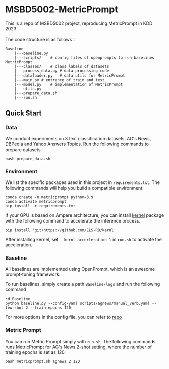 # MSBD5002-MetricPrompt

This is a repo of MSBD5002 project, reproducing MetricPrompt in KDD 2023

The code structure is as follows：

```
Baseline
	|---baseline.py
	|---scripts/	# config files of openprompts to run baselines
MetricPrompt
	|---classes/	# class labels of datasets
	|---process_data.py	# data processing code
	|---dataloader.py	# data utils for MetricPrompt
	|---main.py	# entrance of train and test
	|---model.py	# implementation of MetricPrompt
	|---utils.py
	|---prepare_data.sh
	|---run.sh
```

## Quick Start

### Data

We conduct experiments on 3 text classification datasets: AG's News, DBPedia and Yahoo Answers Topics. 
Run the following commands to prepare datasets: 

```shell
bash prepare_data.sh
```

### Environment

We list the specific packages used in this project in `requirements.txt`. 
The following commands will help you build a compatible environment: 
```shell
conda create -n metricprompt python=3.9
conda activate metricprompt
pip install -r requirements.txt
```
If your GPU is based on Ampere architecture, you can install [kernel](https://github.com/ELS-RD/kernl/) package with the following command to accelerate the inference process.
```shell
pip install 'git+https://github.com/ELS-RD/kernl'
```
After installing kernel, set `--kernl_accerleration 1` in `run.sh` to activate the acceleration.

### Baseline

All baselines are implemented using OpenPrompt, which is an awesome prompt-tuning framework.

To run baselines, simply create a path `Baseline/logs` and run the following command

```shell
cd Baseline
python baseline.py --config-yaml scripts/agnews/manual_verb.yaml --few-shot 2 --train-epochs 120
```

 For more options in the config file, you can refer to [repo](https://github.com/thunlp/OpenPrompt)

### Metric Prompt

You can run Metric Prompt simply with `run.sh`.
The following commands runs MetricPrompt for AG's News 2-shot setting, where the number of training epochs is set as 120.

```shell
bash metricprompt.sh agnews 2 120
```
